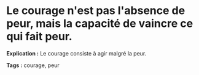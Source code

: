 # Le courage n'est pas l'absence de peur, mais la capacité de vaincre ce qui fait peur.

**Explication :** Le courage consiste à agir malgré la peur.

**Tags :** courage, peur
